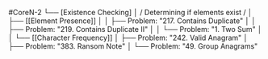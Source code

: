 #CoreN-2
└── [Existence Checking]
    │   / Determining if elements exist /
    │
    ├── [[Element Presence]]
    │   │   ├── Problem: "217. Contains Duplicate"
    │   │   ├── Problem: "219. Contains Duplicate II"
    │   │   └── Problem: "1. Two Sum"
    │   │
    └── [[Character Frequency]]
        │   ├── Problem: "242. Valid Anagram"
        │   ├── Problem: "383. Ransom Note"
        │   └── Problem: "49. Group Anagrams"